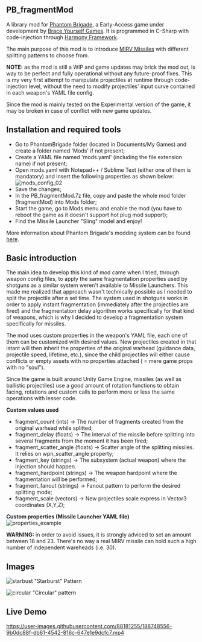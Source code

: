 ## PB_fragmentMod
A library mod for [Phantom Brigade](https://braceyourselfgames.com/phantom-brigade/), a Early-Access game under development by [Brace Yourself Games](https://braceyourselfgames.com). It is programmed in C-Sharp with code-injection through [Harmony Framework](https://harmony.pardeike.net/).

The main purpose of this mod is to introduce [MIRV Missiles](https://en.wikipedia.org/wiki/Multiple_independently_targetable_reentry_vehicle) with different splitting patterns to choose from.

<b>NOTE:</b> as the mod is still a WIP and game updates may brick the mod out, is way to be perfect and fully operational without any future-proof fixes. This is my very first attempt to manipulate projectiles at runtime through code-injection level, without the need to modify projectiles' input curve contained in each weapon's YAML file config.

Since the mod is mainly tested on the Experimental version of the game, it may be broken in case of conflict with new game updates.

## Installation and required tools
- Go to PhantomBrigade folder (located in Documents/My Games) and create a folder named 'Mods' if not present;
- Create a YAML file named 'mods.yaml' (including the file extension name) if not present;
- Open mods.yaml with Notepad++ / Sublime Text (either one of them is mandatory) and insert the following properties as shown below:
<br>![mods_config_02](https://user-images.githubusercontent.com/88181255/188758336-726faaca-9031-47d2-8ec4-07fa2e98f845.png)
- Save the changes;
- In the PB_fragmentMod.7z file, copy and paste the whole mod folder (fragmentMod) into Mods folder;
- Start the game, go to Mods menu and enable the mod (you have to reboot the game as it doesn't support hot plug mod support);
- Find the Missile Launcher "Sling" model and enjoy!

More information about Phantom Brigade's modding system can be found [here](https://wiki.braceyourselfgames.com/en/PhantomBrigade/Modding/ModSystem).

## Basic introduction
The main idea to develop this kind of mod came when I tried, through weapon config files, to apply the same fragmentation properties used by shotguns as a similar system weren't available to Missile Launchers. This made me realized that approach wasn't technically possible as I needed to split the projectile after a set time. The system used in shotguns works in order to apply instant fragmentation (immediately after the projectiles are fired) and the fragmentation delay algorithm works specifically for that kind of weapons, which is why I decided to develop a fragmentation system specifically for missiles.

The mod uses custom properties in the weapon's YAML file, each one of them can be customized with desired values.
New projectiles created in that istant will then inherit the properties of the original warhead (guidance data, projectile speed, lifetime, etc.), since the child projectiles will either cause conflicts or empty assets with no properties attached ( = mere game props with no "soul").

Since the game is built around Unity Game Engine, missiles (as well as ballistic projectiles) use a good amount of rotation functions to obtain facing, rotations and custom calls to perform more or less the same operations with lesser code.

<b>Custom values used</b>
- fragment_count (ints) → The number of fragments created from the original warhead while splitted;
- fragment_delay (floats) → The interval of the missile before splitting into several fragments from the moment it has been fired;
- fragment_scatter_angle (floats) → Scatter angle of the splitting missiles. It relies on wpn_scatter_angle property;
- fragment_key (strings) → The subsystem (actual weapon) where the injection should happen.
- fragment_hardpoint (strings) → The weapon hardpoint where the fragmentation will be performed;
- fragment_fanout (strings) → Fanout pattern to perform the desired splitting mode;
- fragment_scale (vectors) → New projectiles scale express in Vector3 coordinates (X,Y,Z);

<b>Custom properties (Missile Launcher YAML file)</b>
<br>![properties_example](https://user-images.githubusercontent.com/88181255/188760147-1e2c772f-ae3e-4c79-88d1-2fef853b4b59.png)


<b>WARNING:</b> in order to avoid issues, it is strongly adviced to set an amount between 18 and 23. There's no way a real MIRV missile can hold such a high number of independent wareheads (i.e. 30).

## Images
![starbust](https://user-images.githubusercontent.com/88181255/188744853-dbecbb07-64be-403b-95ce-61c9e719f7cf.png)
"Starburst" Pattern

![circular](https://user-images.githubusercontent.com/88181255/188744872-4971d4ce-05b7-419c-ae5d-b48cb301d5f8.png)
"Circular" pattern

## Live Demo
https://user-images.githubusercontent.com/88181255/188748556-9b0dc88f-db61-4542-816c-647e1e9dcfc7.mp4
